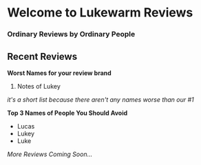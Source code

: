 # Welcome to Lukewarm Reviews
### Ordinary Reviews by Ordinary People

## Recent Reviews

**Worst Names for your review brand**

1. Notes of Lukey

_it's a short list because there aren't any names worse than our #1_


**Top 3 Names of People You Should Avoid**
- Lucas
- Lukey
- Luke

_More Reviews Coming Soon..._